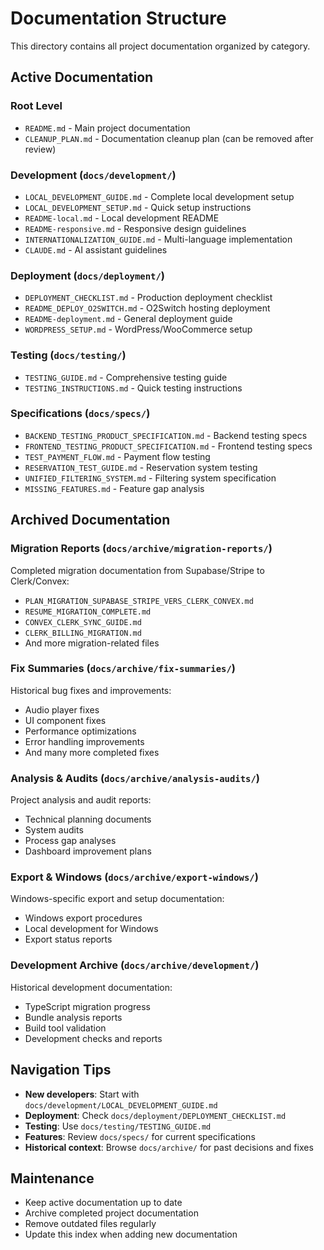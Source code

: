 # Documentation Structure

This directory contains all project documentation organized by category.

## Active Documentation

### Root Level

- `README.md` - Main project documentation
- `CLEANUP_PLAN.md` - Documentation cleanup plan (can be removed after review)

### Development (`docs/development/`)

- `LOCAL_DEVELOPMENT_GUIDE.md` - Complete local development setup
- `LOCAL_DEVELOPMENT_SETUP.md` - Quick setup instructions
- `README-local.md` - Local development README
- `README-responsive.md` - Responsive design guidelines
- `INTERNATIONALIZATION_GUIDE.md` - Multi-language implementation
- `CLAUDE.md` - AI assistant guidelines

### Deployment (`docs/deployment/`)

- `DEPLOYMENT_CHECKLIST.md` - Production deployment checklist
- `README_DEPLOY_O2SWITCH.md` - O2Switch hosting deployment
- `README-deployment.md` - General deployment guide
- `WORDPRESS_SETUP.md` - WordPress/WooCommerce setup

### Testing (`docs/testing/`)

- `TESTING_GUIDE.md` - Comprehensive testing guide
- `TESTING_INSTRUCTIONS.md` - Quick testing instructions

### Specifications (`docs/specs/`)

- `BACKEND_TESTING_PRODUCT_SPECIFICATION.md` - Backend testing specs
- `FRONTEND_TESTING_PRODUCT_SPECIFICATION.md` - Frontend testing specs
- `TEST_PAYMENT_FLOW.md` - Payment flow testing
- `RESERVATION_TEST_GUIDE.md` - Reservation system testing
- `UNIFIED_FILTERING_SYSTEM.md` - Filtering system specification
- `MISSING_FEATURES.md` - Feature gap analysis

## Archived Documentation

### Migration Reports (`docs/archive/migration-reports/`)

Completed migration documentation from Supabase/Stripe to Clerk/Convex:

- `PLAN_MIGRATION_SUPABASE_STRIPE_VERS_CLERK_CONVEX.md`
- `RESUME_MIGRATION_COMPLETE.md`
- `CONVEX_CLERK_SYNC_GUIDE.md`
- `CLERK_BILLING_MIGRATION.md`
- And more migration-related files

### Fix Summaries (`docs/archive/fix-summaries/`)

Historical bug fixes and improvements:

- Audio player fixes
- UI component fixes
- Performance optimizations
- Error handling improvements
- And many more completed fixes

### Analysis & Audits (`docs/archive/analysis-audits/`)

Project analysis and audit reports:

- Technical planning documents
- System audits
- Process gap analyses
- Dashboard improvement plans

### Export & Windows (`docs/archive/export-windows/`)

Windows-specific export and setup documentation:

- Windows export procedures
- Local development for Windows
- Export status reports

### Development Archive (`docs/archive/development/`)

Historical development documentation:

- TypeScript migration progress
- Bundle analysis reports
- Build tool validation
- Development checks and reports

## Navigation Tips

- **New developers**: Start with `docs/development/LOCAL_DEVELOPMENT_GUIDE.md`
- **Deployment**: Check `docs/deployment/DEPLOYMENT_CHECKLIST.md`
- **Testing**: Use `docs/testing/TESTING_GUIDE.md`
- **Features**: Review `docs/specs/` for current specifications
- **Historical context**: Browse `docs/archive/` for past decisions and fixes

## Maintenance

- Keep active documentation up to date
- Archive completed project documentation
- Remove outdated files regularly
- Update this index when adding new documentation
